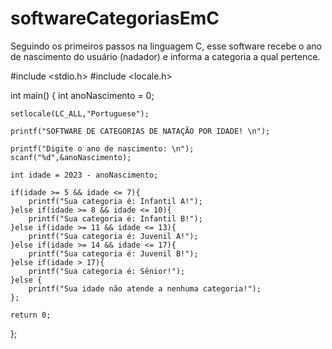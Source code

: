 # softwareCategoriasEmC
Seguindo os primeiros passos na linguagem C, esse software recebe o ano de nascimento do usuário (nadador) e informa a categoria a qual pertence.

#include <stdio.h>
#include <locale.h>


int main()
{
    int anoNascimento = 0;

    setlocale(LC_ALL,"Portuguese");
   
    printf("SOFTWARE DE CATEGORIAS DE NATAÇÃO POR IDADE! \n");

    printf("Digite o ano de nascimento: \n");
    scanf("%d",&anoNascimento);

    int idade = 2023 - anoNascimento;

    if(idade >= 5 && idade <= 7){
        printf("Sua categoria é: Infantil A!");
    }else if(idade >= 8 && idade <= 10){
        printf("Sua categoria é: Infantil B!");
    }else if(idade >= 11 && idade <= 13){
        printf("Sua categoria é: Juvenil A!");
    }else if(idade >= 14 && idade <= 17){
        printf("Sua categoria é: Juvenil B!");
    }else if(idade > 17){
        printf("Sua categoria é: Sênior!");
    }else {
        printf("Sua idade não atende a nenhuma categoria!");
    };
   
    return 0;
};

